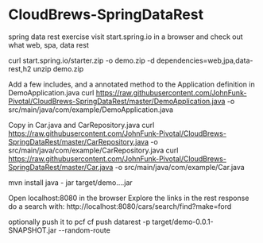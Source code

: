 # CloudBrews-SpringDataRest

spring data rest exercise
visit start.spring.io in a browser and check out what web, spa, data rest

curl start.spring.io/starter.zip -o demo.zip -d dependencies=web,jpa,data-rest,h2
unzip demo.zip

Add a few includes, and a annotated method to the Application definition in DemoApplication.java
   curl https://raw.githubusercontent.com/JohnFunk-Pivotal/CloudBrews-SpringDataRest/master/DemoApplication.java -o src/main/java/com/example/DemoApplication.java

Copy in Car.java and CarRepository.java
  curl https://raw.githubusercontent.com/JohnFunk-Pivotal/CloudBrews-SpringDataRest/master/CarRepository.java -o src/main/java/com/example/CarRepository.java
  curl https://raw.githubusercontent.com/JohnFunk-Pivotal/CloudBrews-SpringDataRest/master/Car.java -o src/main/java/com/example/Car.java


mvn install
java - jar target/demo….jar

Open localhost:8080 in the browser
Explore the links in the rest response
do a search with:
http://localhost:8080/cars/search/find?make=ford

optionally push it to pcf
cf push datarest -p target/demo-0.0.1-SNAPSHOT.jar --random-route
